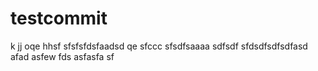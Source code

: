 # testcommit
k
jj
oqe
hhsf
sfsfsfdsfaadsd  qe
sfccc
sfsdfsaaaa
sdfsdf
sfdsdfsdfsdfasd
afad
asfew
fds
asfasfa
sf
